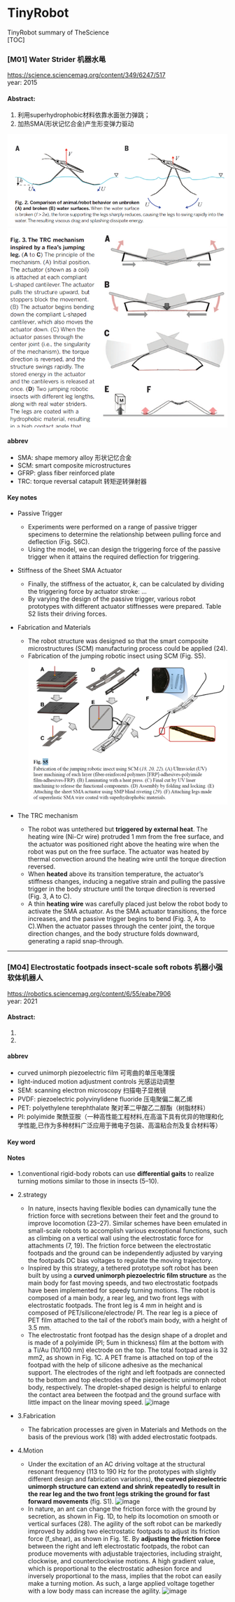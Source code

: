 # TinyRobot
TinyRobot summary of TheScience  
[TOC]

### [M01] Water Strider 机器水黾
https://science.sciencemag.org/content/349/6247/517  
year: 2015
#### Abstract: 
1. 利用superhydrophobic材料依靠水面张力弹跳；  
2. 加热SMA(形状记忆合金)产生形变弹力驱动

![img](./images/01_1.png)  
![img](./images/01_2.png)  

#### abbrev
* SMA: shape memory alloy 形状记忆合金
* SCM: smart composite microstructures
* GFRP: glass fiber reinforced plate
* TRC: torque reversal catapult 转矩逆转弹射器

#### Key notes
* Passive Trigger
  * Experiments were performed on a range of passive trigger specimens to determine the relationship between pulling force and deflection (Fig. S6C).
  * Using the model, we can design the triggering force of the passive trigger when it attains the required deflection for triggering.

* Stiffness of the Sheet SMA Actuator
  * Finally, the stiffness of the actuator, *k*, can be calculated by dividing the triggering force by actuator stroke: ...
  * By varying the design of the passive trigger, various robot prototypes with different actuator stiffnesses were prepared. Table S2 lists their driving forces.

* Fabrication and Materials
  * The robot structure was designed so that the smart composite microstructures (SCM) manufacturing process could be applied (24).
  * Fabrication of the jumping robotic insect using SCM (Fig. S5).  
  ![img](./images/01_3.png)  
  <!-- <img src="./images/01_3.png" alt="img" style="zoom:20%;" /> -->

* The TRC mechanism
  * The robot was untethered but **triggered by external heat**. The heating wire (Ni-Cr wire) protruded 1 mm from the free surface, and the actuator was positioned right above the heating wire when the robot was put on the free surface. The actuator was heated by thermal convection around the heating wire until the torque direction reversed.
  * When **heated** above its transition temperature, the actuator’s stiffness changes, inducing a negative strain and pulling the passive trigger in the body structure until the torque direction is reversed (Fig. 3, A to C).
  * A thin **heating wire** was carefully placed just below the robot body to activate the SMA actuator. As the SMA actuator transitions, the force increases, and the passive trigger begins to bend (Fig. 3, A to C).When the actuator passes through the center joint, the torque direction changes, and the body structure folds downward, generating a rapid snap-through.

---


### [M04] Electrostatic footpads insect-scale soft robots 机器小强软体机器人
https://robotics.sciencemag.org/content/6/55/eabe7906  
year: 2021

#### Abstract:   
1.  
2. 

#### abbrev
* curved unimorph piezoelectric film 可弯曲的单压电薄膜
* light-induced motion adjustment controls 光感运动调整
* SEM: scanning electron microscopy 扫描电子显微镜 
* PVDF: piezoelectric polyvinylidene fluoride 压电聚偏二氟乙烯
* PET: polyethylene terephthalate 聚对苯二甲酸乙二醇酯（树脂材料）
* PI: polyimide 聚酰亚胺（一种高性能工程材料,在高温下具有优异的物理和化学性能,已作为多种材料广泛应用于微电子包装、高温粘合剂及复合材料等）

#### Key word


#### Notes
 * 1.conventional rigid-body robots can use **differential gaits** to realize turning motions similar to those in insects (5–10).
 * 2.strategy 
    * In nature, insects having flexible bodies can dynamically tune the friction force with secretions between their feet and the ground to improve locomotion (23–27). Similar schemes have been emulated in small-scale robots to accomplish various exceptional functions, such as climbing on a vertical wall using the electrostatic force for attachments (7, 19).  The friction force between the electrostatic footpads and the ground can be independently adjusted by varying the footpads DC bias voltages to regulate the moving trajectory.
    * Inspired by this strategy, a tethered prototype soft robot has been built by using a **curved unimorph piezoelectric film structure** as the main body for fast moving speeds, and two electrostatic footpads have been implemented for speedy turning motions. The robot is composed of a main body, a rear leg, and two front legs with electrostatic footpads. The front leg is 4 mm in height and is composed of PET/silicone/electrode/ PI. The rear leg is a piece of PET film attached to the tail of the robot’s main body, with a height of 3.5 mm.
    * The electrostatic front footpad has the design shape of a droplet and is made of a polyimide (PI; 5um in thickness) film at the bottom with a Ti/Au (10/100 nm) electrode on the top. The total footpad area is 32 mm2, as shown in Fig. 1C. A PET frame is attached on top of the footpad with the help of silicone adhesive as the mechanical support. The electrodes of the right and left footpads are connected to the bottom and top electrodes of the piezoelectric unimorph robot body, respectively. The droplet-shaped design is helpful to enlarge the contact area between the footpad and the ground surface with little impact on the linear moving speed.
    ![image](https://user-images.githubusercontent.com/26667177/129678114-f1b5deb6-4e39-4b5b-bb2e-1ad4f43d7db1.png)
    
  * 3.Fabrication   
    * The fabrication processes are given in Materials and Methods on the basis of the previous work (18) with added electrostatic footpads.
    
  * 4.Motion  
    * Under the excitation of an AC driving voltage at the structural resonant frequency (113 to 190 Hz for the prototypes with slightly different design and fabrication variations), **the curved piezoelectric unimorph structure can extend and shrink repeatedly to result in the rear leg and the two front legs striking the ground for fast forward movements** (fig. S1).
    ![image](https://user-images.githubusercontent.com/26667177/129679808-aaf42f49-e9df-4e0c-a8a9-0a3ed6f4376e.png)
    * In nature, an ant can change the friction force with the ground by secretion, as shown in Fig. 1D, to help its locomotion on smooth or vertical surfaces (28). The agility of the soft robot can be markedly improved by adding two electrostatic footpads to adjust its friction force (f_shear), as shown in Fig. 1E. By **adjusting the friction force** between the right and left electrostatic footpads, the robot can produce movements with adjustable trajectories, including straight, clockwise, and counterclockwise motions. A high gradient value, which is proportional to the electrostatic adhesion force and inversely proportional to the mass, implies that the robot can easily make a turning motion. As such, a large applied voltage together with a low body mass can increase the agility.
    ![image](https://user-images.githubusercontent.com/26667177/129682226-fcffb69e-27fc-44d3-9d22-127450cce31c.png)



    
    



























